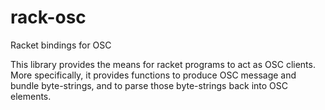 rack-osc
========

Racket bindings for OSC

This library provides the means for racket programs to act as OSC clients.
More specifically, it provides functions to produce OSC message and bundle
byte-strings, and to parse those byte-strings back into OSC elements.

